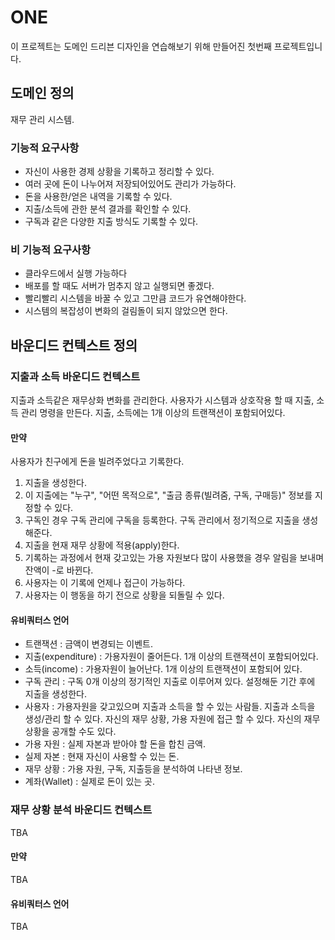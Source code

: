 # ONE

이 프로젝트는 도메인 드리븐 디자인을 연습해보기 위해 만들어진 첫번째 프로젝트입니다.

## 도메인 정의

재무 관리 시스템.

### 기능적 요구사항

- 자신이 사용한 경제 상황을 기록하고 정리할 수 있다.
- 여러 곳에 돈이 나누어져 저장되어있어도 관리가 가능하다.
- 돈을 사용한/얻은 내역을 기록할 수 있다.
- 지출/소득에 관한 분석 결과를 확인할 수 있다.
- 구독과 같은 다양한 지출 방식도 기록할 수 있다.

### 비 기능적 요구사항

- 클라우드에서 실행 가능하다
- 배포를 할 때도 서버가 멈추지 않고 실행되면 좋겠다.
- 빨리빨리 시스템을 바꿀 수 있고 그만큼 코드가 유연해야한다.
- 시스템의 복잡성이 변화의 걸림돌이 되지 않았으면 한다.

## 바운디드 컨텍스트 정의

### 지출과 소득 바운디드 컨텍스트

지출과 소득같은 재무상화 변화를 관리한다. 사용자가 시스템과 상호작용 할 때 지출, 소득 관리 명령을 만든다. 지출, 소득에는 1개 이상의 트랜잭션이 포함되어있다.

#### 만약

사용자가 친구에게 돈을 빌려주었다고 기록한다.

1. 지출을 생성한다.
2. 이 지출에는 "누구", "어떤 목적으로", "출금 종류(빌려줌, 구독, 구매등)" 정보를 지정할 수 있다.
3. 구독인 경우 구독 관리에 구독을 등록한다. 구독 관리에서 정기적으로 지출을 생성해준다.
4. 지출을 현재 재무 상황에 적용(apply)한다.
5. 기록하는 과정에서 현재 갖고있는 가용 자원보다 많이 사용했을 경우 알림을 보내며 잔액이 -로 바뀐다.
6. 사용자는 이 기록에 언제나 접근이 가능하다.
7. 사용자는 이 행동을 하기 전으로 상황을 되돌릴 수 있다.

#### 유비쿼터스 언어

- 트랜잭션 : 금액이 변경되는 이벤트.
- 지출(expenditure) : 가용자원이 줄어든다. 1개 이상의 트랜잭션이 포함되어있다.
- 소득(income) : 가용자원이 늘어난다. 1개 이상의 트랜잭션이 포함되어 있다.
- 구독 관리 : 구독 0개 이상의 정기적인 지출로 이루어져 있다. 설정해둔 기간 후에 지출을 생성한다.
- 사용자 : 가용자원을 갖고있으며 지출과 소득을 할 수 있는 사람들. 지출과 소득을 생성/관리 할 수 있다. 자신의 재무 상황, 가용 자원에 접근 할 수 있다. 자신의 재무 상황을 공개할 수도 있다.
- 가용 자원 : 실제 자본과 받아야 할 돈을 합친 금액.
- 실제 자본 : 현재 자신이 사용할 수 있는 돈.
- 재무 상황 : 가용 자원, 구독, 지출등을 분석하여 나타낸 정보.
- 계좌(Wallet) : 실제로 돈이 있는 곳.

### 재무 상황 분석 바운디드 컨텍스트

TBA

#### 만약

TBA

#### 유비쿼터스 언어

TBA
